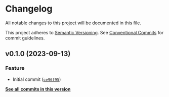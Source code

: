 # Changelog

All notable changes to this project will be documented in this file.

This project adheres to [Semantic Versioning](https://semver.org/spec/v2.0.0.html). See [Conventional Commits](https://www.conventionalcommits.org/en/v1.0.0/) for commit guidelines.

<!--next-version-placeholder-->

## v0.1.0 (2023-09-13)

### Feature

* Initial commit ([`ce96f95`](https://github.com/billsioros/trigon/commit/ce96f957fb1c76f90d855fc9d7b7b6446d966a09))

**[See all commits in this version](https://github.com/billsioros/trigon/compare/v0.0.0...v0.1.0)**

